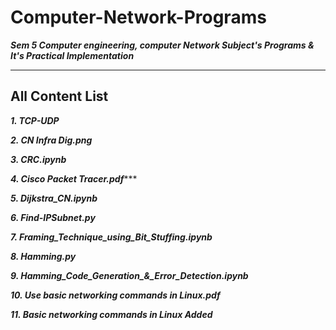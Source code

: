 # Computer-Network-Programs

***Sem 5 Computer engineering, computer Network Subject's Programs & It's Practical Implementation***

---
## All Content List

***1.	TCP-UDP***

***2.	CN Infra Dig.png***

***3.	CRC.ipynb***

***4.	Cisco Packet Tracer.pdf******

***5.	Dijkstra_CN.ipynb***

***6.	Find-IPSubnet.py***

***7.	Framing_Technique_using_Bit_Stuffing.ipynb***

***8.	Hamming.py***

***9.	Hamming_Code_Generation_&_Error_Detection.ipynb***

***10.	Use basic networking commands in Linux.pdf***

***11.	Basic networking commands in Linux Added***


